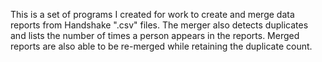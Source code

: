 This is a set of programs I created for work to create and merge data reports from Handshake ".csv" files.
The merger also detects duplicates and lists the number of times a person appears in the reports.
Merged reports are also able to be re-merged while retaining the duplicate count.
